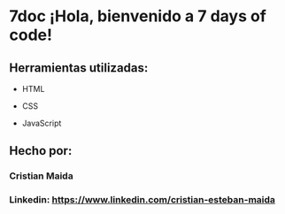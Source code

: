 # 7doc ¡Hola, bienvenido a 7 days of code!

## Herramientas utilizadas:

* HTML

* CSS

* JavaScript

## Hecho por:

### Cristian Maida

### Linkedin: https://www.linkedin.com/cristian-esteban-maida
